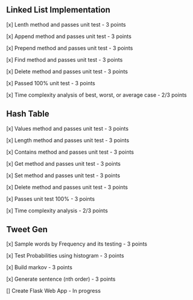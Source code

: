 ## Linked List Implementation

[x] Lenth method and passes unit test - 3 points

[x] Append method and passes unit test - 3 points

[x] Prepend method and passes unit test - 3 points

[x] Find method and passes unit test - 3 points

[x] Delete method and passes unit test - 3 points

[x] Passed 100% unit test - 3 points

[x] Time complexity analysis of best, worst, or average case - 2/3 points

## Hash Table

[x] Values method and passes unit test - 3 points

[x] Length method and passes unit test - 3 points

[x] Contains method and passes unit test - 3 points

[x] Get method and passes unit test - 3 points

[x] Set method and passes unit test - 3 points

[x] Delete method and passes unit test - 3 points

[x] Passes unit test 100% - 3 points

[x] Time complexity analysis - 2/3 points

## Tweet Gen

[x] Sample words by Frequency and its testing - 3 points

[x] Test Probabilities using histogram - 3 points

[x] Build markov - 3 points

[x] Generate sentence (nth order) - 3 points

[] Create Flask Web App - In progress